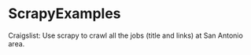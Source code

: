 # ScrapyExamples
Craigslist: Use scrapy to crawl all the jobs (title and links) at San Antonio area.
